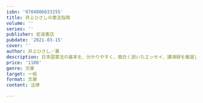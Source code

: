 ```yaml
---
isbn: '9784006033255'
title: 井上ひさしの憲法指南
volume: ''
series: ''
publisher: 岩波書店
pubdate: '2021-03-15'
cover: ''
author: 井上ひさし／著
description: 日本国憲法の基本を、分かりやすく、面白く説いたエッセイ、講演録を厳選して収録。解説=小森陽一
price: '1100'
genre: 文庫
target: 一般
format: 文庫
content: 法律

---
```

